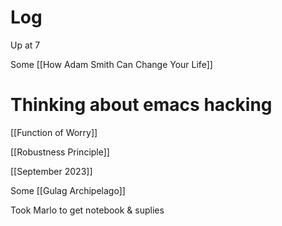 


# Log


Up at 7

Some [[How Adam Smith Can Change Your Life]]

# Thinking about emacs hacking


[[Function of Worry]]

[[Robustness Principle]]

[[September 2023]]


Some [[Gulag Archipelago]]

Took Marlo to get notebook & suplies